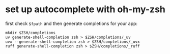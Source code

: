 # set up autocomplete with oh-my-zsh

first check `$fpath` and then generate completions for your app:

```
mkdir $ZSH/completions
uv generate-shell-completion zsh > $ZSH/completions/_uv
uvx --generate-shell-completion zsh > $ZSH/completions/_uvx
ruff generate-shell-completion zsh > $ZSH/completions/_ruff
```
